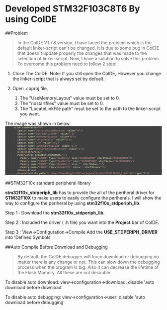 Developed STM32F103C8T6 By using CoIDE
======================================

##Problem 
>In the CoIDE V1.7.8 version, I have faced the problem which is the default linker-script can't be changed. It is due to some bug in CoIDE that doesn't update properly the changes that was made to the selection of linker-script. Now, I have a solution to solve this problem. To overcome this problem need to follow 2 step:

1. Close The CoIDE. Note: If you still open the CoIDE, However you change the linker-script that is always set by defualt.

2. Open .coproj file,
   1. The "UseMemoryLayout" value must be set to 0.
   2. The "nostartfiles" value must be set to 0.
   3. The "LocateLinkFile path" msut be set to the path to the linker-script you want.

The image was shown in below.
![Alt text](https://github.com/Twinkle0613/BlinkLED_CoIDE/blob/master/Image/coproj.png "blink.coproj")

##STM32F10x standard peripheral library

**stm32f10x_stdperiph_lib** has to provide the all of the periheral driver for **STM32F10X** to make users to easily configure the periherals. I will show the way to configure the periheral by using **stm32f10x_stdperiph_lib**.
     
 Step 1 :
      Download the **stm32f10x_stdperiph_lib**.
      
 Step 2 :
      Included the driver ( .h file) you want into the **Project** bar of CoIDE.
      
 Step 3 :
      View->Configuration->Compile
      Add the **USE_STDPERIPH_DRIVER** into 'Defined Symbols'
      

##Auto Compile Before Download and Debugging 

>By default, the CoIDE debugger will force download or debugging no matter there is any change or not. This can slow down the debugging process when the program is big. Also it can decrease the lifetime of the Flash Momory. All these are not desirable.

To disable auto download:
   view->configuration->download: disable 'auto download before download'
   
To disable auto debugging:
   view->configuration->user: disable 'auto download before debugging'




